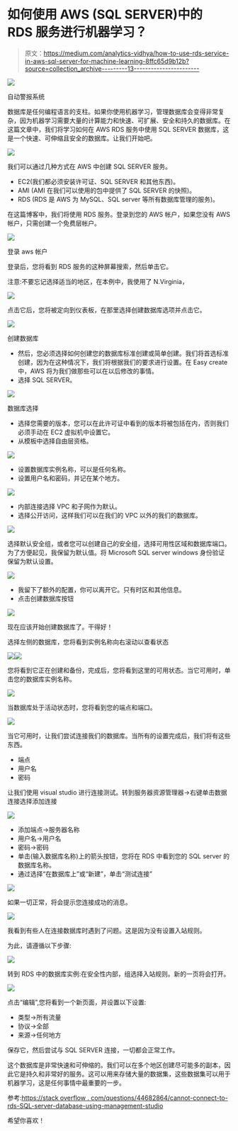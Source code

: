 # 如何使用 AWS (SQL SERVER)中的 RDS 服务进行机器学习？

> 原文：<https://medium.com/analytics-vidhya/how-to-use-rds-service-in-aws-sql-server-for-machine-learning-8ffc65d9b12b?source=collection_archive---------13----------------------->

![](img/ee2c331d91049f3a4782fdbeb4eabf2d.png)

自动警报系统

数据库是任何编程语言的支柱。如果你使用机器学习，管理数据库会变得非常复杂，因为机器学习需要大量的计算能力和快速、可扩展、安全和持久的数据库。在这篇文章中，我们将学习如何在 AWS RDS 服务中使用 SQL SERVER 数据库，这是一个快速、可伸缩且安全的数据库。让我们开始吧。

![](img/39b0dc5dd995943dfe3aafe5e59682b0.png)

我们可以通过几种方式在 AWS 中创建 SQL SERVER 服务。

*   EC2(我们都必须安装许可证、SQL SERVER 和其他东西)。
*   AMI (AMI 在我们可以使用的包中提供了 SQL SERVER 的快照)。
*   RDS (RDS 是 AWS 为 MySQL、SQL server 等所有数据库管理的服务)。

在这篇博客中，我们将使用 RDS 服务。登录到您的 AWS 帐户，如果您没有 AWS 帐户，只需创建一个免费层帐户。

![](img/8266e2c4df5c18bde98da9f47c95fda0.png)

登录 aws 帐户

登录后，您将看到 RDS 服务的这种屏幕搜索，然后单击它。

注意:不要忘记选择适当的地区，在本例中，我使用了 N.Virginia，

![](img/b067ae41de989760eae27fb4fdd92644.png)

点击它后，您将被定向到仪表板，在那里选择创建数据库选项并点击它。

![](img/e5a48e14c54c5fe48e873b37955113b5.png)

创建数据库

*   然后，您必须选择如何创建您的数据库标准创建或简单创建。我们将首选标准创建，因为在这种情况下，我们将根据我们的要求进行设置。在 Easy create 中，AWS 将为我们做那些可以在以后修改的事情。
*   选择 SQL SERVER。

![](img/410fc6c6c85ac8e6efc0ef920e1263c2.png)

数据库选择

*   选择您需要的版本，您可以在此许可证中看到的版本将被包括在内，否则我们必须手动在 EC2 虚拟机中设置它。
*   从模板中选择自由层资格。

![](img/6c5ba4a1c0c15afccf0d99a9dc6b3e63.png)

*   设置数据库实例名称，可以是任何名称。
*   设置用户名和密码，并记在某个地方。

![](img/91743532a87b5e5dfd2c5a78179a4eb7.png)

*   内部连接选择 VPC 和子网作为默认。
*   选择公开访问，这样我们可以在我们的 VPC 以外的我们的数据库。

![](img/e4015daeb59c5d3585df460cf9aabd9d.png)

选择默认安全组，或者您可以创建自己的安全组，选择可用性区域和数据库端口。为了方便起见，我保留为默认值。将 Microsoft SQL server windows 身份验证保留为默认设置。

![](img/5df1c164842b0eb84aeb11eab21ab875.png)

*   我留下了额外的配置，你可以离开它。只有时区和其他信息。
*   点击创建数据库按钮

![](img/cdbcf690f53f80b28cad143bda0e1625.png)

现在应该开始创建数据库了。干得好！

选择左侧的数据库，您将看到实例名称向右滚动以查看状态

![](img/8c0f0fbaa1726f0ab805fad407c68c08.png)![](img/a4fda18b4d75bf005b97e528b503dfd0.png)

您将看到它正在创建和备份，完成后，您将看到这里的可用状态。当它可用时，单击您的数据库实例名称。

![](img/8c0f0fbaa1726f0ab805fad407c68c08.png)

当数据库处于活动状态时，您将看到您的端点和端口。

![](img/71ad52d8e366b41cd2351843b5aeb424.png)

当它可用时，让我们尝试连接我们的数据库。当所有的设置完成后，我们将有这些东西。

*   端点
*   用户名
*   密码

让我们使用 visual studio 进行连接测试。转到服务器资源管理器->右键单击数据连接选择添加连接

![](img/8dc855d02cd58365dc85634de8c7caf6.png)

*   添加端点->服务器名称
*   用户名->用户名
*   密码->密码
*   单击(输入数据库名称)上的箭头按钮，您将在 RDS 中看到您的 SQL server 的数据库名称。
*   通过选择“在数据库上”或“新建”，单击“测试连接”

![](img/70255509eb141ec4f91fb353bda03b3c.png)

如果一切正常，将会提示您连接成功的消息。

![](img/a66a412bf1693978a192371785a1252e.png)

我看到有些人在连接数据库时遇到了问题。这是因为没有设置入站规则。

为此，请遵循以下步骤:

![](img/92bc78188df33709a41660cf41d7513c.png)

转到 RDS 中的数据库实例:在安全性内部，组选择入站规则。新的一页将会打开。

![](img/40f4001a8a163777b2a0b06e2357b285.png)

点击“编辑”,您将看到一个新页面，并设置以下设置:

*   类型->所有流量
*   协议->全部
*   来源->任何地方

保存它，然后尝试与 SQL SERVER 连接，一切都会正常工作。

这个数据库是非常快速和可伸缩的。我们可以在多个地区创建尽可能多的副本，因此它是持久和非常好的服务。这可以用来存储大量的数据集，这些数据集可以用于机器学习，这是任何事情中最重要的一步。

参考:[https://stack overflow . com/questions/44682864/cannot-connect-to-rds-SQL-server-database-using-management-studio](https://stackoverflow.com/questions/44682864/cannot-connect-to-rds-sql-server-database-using-management-studio)

希望你喜欢！